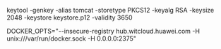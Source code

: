 keytool -genkey -alias tomcat  -storetype PKCS12 -keyalg RSA -keysize 2048  -keystore keystore.p12 -validity 3650

DOCKER_OPTS="--insecure-registry hub.witcloud.huawei.com -H unix:///var/run/docker.sock -H 0.0.0.0:2375"
